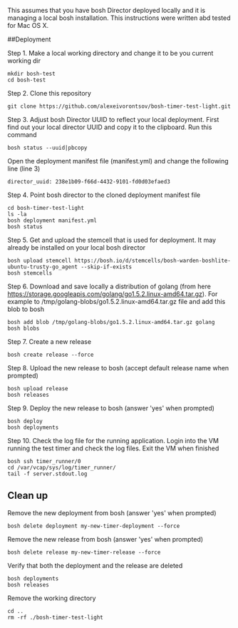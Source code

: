 This assumes that you have bosh Director deployed locally and it is managing a local bosh installation. This instructions were written abd tested for Mac OS X.

##Deployment

Step 1. Make a local working directory and change it to be you current working dir

    mkdir bosh-test
    cd bosh-test
    
Step 2. Clone this repository

    git clone https://github.com/alexeivorontsov/bosh-timer-test-light.git
    
Step 3. Adjust bosh Director UUID to reflect your local deployment. First find out your local director UUID and copy it to the clipboard. Run this command

    bosh status --uuid|pbcopy

Open the deployment manifest file (manifest.yml) and change the following line (line 3)

    director_uuid: 238e1b09-f66d-4432-9101-fd0d03efaed3
    
Step 4. Point bosh director to the cloned deployment manifest file

    cd bosh-timer-test-light
    ls -la
    bosh deployment manifest.yml
    bosh status


Step 5. Get and upload the stemcell that is used for deployment. It may already be installed on your local bosh director

    bosh upload stemcell https://bosh.io/d/stemcells/bosh-warden-boshlite-ubuntu-trusty-go_agent --skip-if-exists
    bosh stemcells
    
Step 6. Download and save locally a distribution of golang (from here https://storage.googleapis.com/golang/go1.5.2.linux-amd64.tar.gz). For example to /tmp/golang-blobs/go1.5.2.linux-amd64.tar.gz file and add this blob to bosh

    bosh add blob /tmp/golang-blobs/go1.5.2.linux-amd64.tar.gz golang
    bosh blobs
    
Step 7. Create a new release

    bosh create release --force


Step 8. Upload the new release to bosh (accept default release name when prompted)

    bosh upload release    
    bosh releases
    
Step 9. Deploy the new release to bosh (answer 'yes' when prompted)

    bosh deploy
    bosh deployments
    
Step 10. Check the log file for the running application. Login into the VM running the test timer and check the log files. Exit the VM when finished

    bosh ssh timer_runner/0
    cd /var/vcap/sys/log/timer_runner/
    tail -f server.stdout.log
    
## Clean up

Remove the new deployment from bosh (answer 'yes' when prompted)

    bosh delete deployment my-new-timer-deployment --force
    
Remove the new release from bosh (answer 'yes' when prompted)

    bosh delete release my-new-timer-release --force
    
Verify that both the deployment and the release are deleted

    bosh deployments
    bosh releases
    
Remove the working directory
  
    cd ..
    rm -rf ./bosh-timer-test-light

